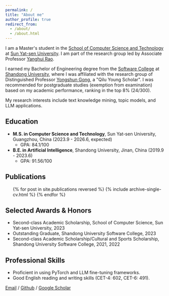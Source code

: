 ```yaml
---
permalink: /
title: "About me"
author_profile: true
redirect_from: 
  - /about/
  - /about.html
---
```


I am a Master's student in the [School of Computer Science and Technology](http://cse.sysu.edu.cn/) at [Sun Yat-sen University](https://www.sysu.edu.cn/). I am part of the research group led by Associate Professor [Yanghui Rao](https://scholar.google.com/citations?hl=en&user=qg7gv20AAAAJ).

I earned my Bachelor of Engineering degree from the [Software College](https://www.sc.sdu.edu.cn/) at [Shandong University](https://www.sdu.edu.cn/), where I was affiliated with the research group of Distinguished Professor [Yongshun Gong](https://scholar.google.com/citations?hl=en&user=qg7gv20AAAAJ), a "Qilu Young Scholar". I was recommended for postgraduate studies (exemption from examination) based on my academic performance, ranking in the top 8% (24/300).

My research interests include text knowledge mining, topic models, and LLM applications.

## Education
*   **M.S. in Computer Science and Technology**, Sun Yat-sen University, Guangzhou, China (2023.9 - 2026.6, expected)
    *   GPA: 84.1/100
*   **B.E. in Artificial Intelligence**, Shandong University, Jinan, China (2019.9 - 2023.6)
    *   GPA: 91.56/100

## Publications
  <ul>{% for post in site.publications reversed %}
    {% include archive-single-cv.html %}
  {% endfor %}</ul>

## Selected Awards & Honors
*   Second-class Academic Scholarship, School of Computer Science, Sun Yat-sen University, 2023
*   Outstanding Graduate, Shandong University Software College, 2023
*   Second-class Academic Scholarship/Cultural and Sports Scholarship, Shandong University Software College, 2021, 2022

## Professional Skills
*   Proficient in using PyTorch and LLM fine-tuning frameworks.
*   Good English reading and writing skills (CET-4: 602, CET-6: 491).

[Email](mailto:liujy563@mail2.sysu.edu.cn) / [Github](https://github.com/Liujyuan) / [Google Scholar](https://scholar.google.com.hk/citations?hl=zh-CN&user=JUtlq58AAAAJ)

